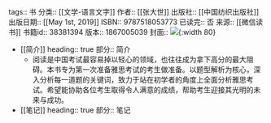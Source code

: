 tags:: 书
分类:: [[文学-语言文字]]
作者:: [[张大世]]
出版社:: [[中国纺织出版社]]
出版日期:: [[May 1st, 2019]]
ISBN:: 9787518053773
已读完:: 否
来源:: [[微信读书]]
书籍id:: 38381394
版本:: 1867005039
封面:: ![](https://wfqqreader-1252317822.image.myqcloud.com/cover/394/38381394/s_38381394.jpg){:width 80}

- [[简介]]
  heading:: true
  部分:: 简介
	- 阅读是中国考试最容易掉以轻心的领域，也往往成为拿下高分的最大阻碍。本书专为第一次准备雅思考试的考生做准备。以题型解析为核心，深入分析每一道题的关键词，致力于站在初学者的角度上全面分析雅思考试。希望能协助各位考生取得令人满意的成绩，帮助考生迎接其光明的未来与成功。
- [[笔记]]
  heading:: true
  部分:: 笔记